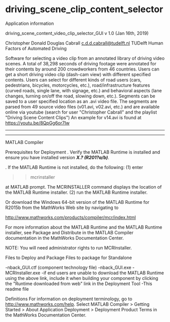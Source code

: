 # driving_scene_clip_content_selector

Application information

driving_scene_content_video_clip_selector_GUI v 1.0 (Jan 16th, 2019)

Christopher Donald Douglas Cabrall c.d.d.cabrall@tudelft.nl TUDelft Human Factors of Automated Driving

Software for selecting a video clip from an annotated library of driving video scenes. A total of 38,298 seconds of driving footage were annotated for their contents by around 200 crowdworkers from 46 countries. Users can get a short driving video clip (dash-cam view) with different specified contents. Users can select for different kinds of road users (cars, pedestrians, bicycles, motorcycles, etc.), road/infrastructure features (curved roads, single lane, with signage, etc.) and behavioral aspects (lane changes, turning on/off the road, slowing down, etc.). Segments can be saved to a user specified location as an .avi video file. The segments are parsed from 49 source video files (v01.avi, v02.avi, etc.) and are available online via youtube (search for user "Christopher Cabrall" and the playlist "Driving Scene Content Clips") An example for v14.avi is found at https://youtu.be/8QpGg6or7Iw

_________________________________
_________________________________
MATLAB Compiler

Prerequisites for Deployment
. Verify the MATLAB Runtime is installed and ensure you
have installed version ***X.? (R201?a/b)***.

. If the MATLAB Runtime is not installed, do the following: (1) enter

  >>mcrinstaller
  
  at MATLAB prompt. The MCRINSTALLER command displays the 
  location of the MATLAB Runtime installer.
(2) run the MATLAB Runtime installer.

Or download the Windows 64-bit version of the MATLAB Runtime for R2015b from the MathWorks Web site by navigating to

http://www.mathworks.com/products/compiler/mcr/index.html

For more information about the MATLAB Runtime and the MATLAB Runtime installer, see Package and Distribute in the MATLAB Compiler documentation
in the MathWorks Documentation Center.

NOTE: You will need administrator rights to run MCRInstaller.

Files to Deploy and Package
Files to package for Standalone

-nback_GUI.ctf (component technology file) -nback_GUI.exe -MCRInstaller.exe -if end users are unable to download the MATLAB Runtime using the above
link, include it when building your component by clicking the "Runtime downloaded from web" link in the Deployment Tool -This readme file

Definitions
For information on deployment terminology, go to http://www.mathworks.com/help. Select MATLAB Compiler >
Getting Started > About Application Deployment > Deployment Product Terms in the MathWorks Documentation Center.
